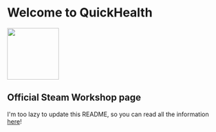 Welcome to QuickHealth
========
<img src="http://i.imgur.com/Zx4ZmeQ.png" width="120">

## Official Steam Workshop page
I'm too lazy to update this README, so you can read all the information [here](http://steamcommunity.com/sharedfiles/filedetails/?id=421216024)!
